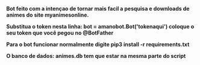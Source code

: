 <B>Bot feito com a intençao de tornar mais facil a pesquisa e downloads de animes do site myanimesonline.

Substitua o token nesta linha:
bot = amanobot.Bot('tokenaqui') 
coloque o seu token que você pegou no @BotFather

Para o bot funcionar normalmente digite pip3 install -r requirements.txt

O banco de dados: animes.db tem que estar na mesma parte do script

